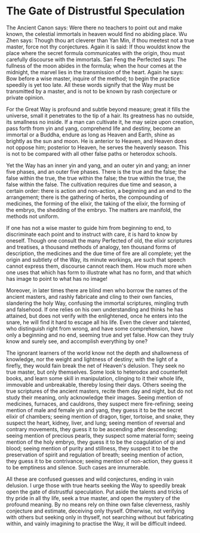 # The Gate of Distrustful Speculation

The Ancient Canon says: Were there no teachers to point out and make known, the celestial immortals in heaven would find no abiding place. Wu Zhen says: Though thou art cleverer than Yan Min, if thou meetest not a true master, force not thy conjectures. Again it is said: If thou wouldst know the place where the secret formula communicates with the origin, thou must carefully discourse with the immortals. San Feng the Perfected says: The fullness of the moon abides in the formula; when the hour comes at the midnight, the marvel lies in the transmission of the heart. Again he says: Bow before a wise master, inquire of the method; to begin the practice speedily is yet too late. All these words signify that the Way must be transmitted by a master, and is not to be known by rash conjecture or private opinion.

For the Great Way is profound and subtle beyond measure; great it fills the universe, small it penetrates to the tip of a hair. Its greatness has no outside, its smallness no inside. If a man can cultivate it, he may seize upon creation, pass forth from yin and yang, comprehend life and destiny, become an immortal or a Buddha, endure as long as Heaven and Earth, shine as brightly as the sun and moon. He is anterior to Heaven, and Heaven does not oppose him; posterior to Heaven, he serves the heavenly season. This is not to be compared with all other false paths or heterodox schools.

Yet the Way has an inner yin and yang, and an outer yin and yang; an inner five phases, and an outer five phases. There is the true and the false; the false within the true, the true within the false; the true within the true, the false within the false. The cultivation requires due time and season, a certain order: there is action and non-action, a beginning and an end to the arrangement; there is the gathering of herbs, the compounding of medicines, the forming of the elixir, the taking of the elixir, the forming of the embryo, the shedding of the embryo. The matters are manifold, the methods not uniform.

If one has not a wise master to guide him from beginning to end, to discriminate each point and to instruct with care, it is hard to know by oneself. Though one consult the many Perfected of old, the elixir scriptures and treatises, a thousand methods of analogy, ten thousand forms of description, the medicines and the due time of fire are all complete; yet the origin and subtlety of the Way, its minute workings, are such that speech cannot express them, discourse cannot reach them. How much more when one uses that which has form to illustrate what has no form, and that which has image to point to what has no image!

Moreover, in later times there are blind men who borrow the names of the ancient masters, and rashly fabricate and cling to their own fancies, slandering the holy Way, confusing the immortal scriptures, mingling truth and falsehood. If one relies on his own understanding and thinks he has attained, but does not verify with the enlightened, once he enters into the snare, he will find it hard to escape all his life. Even the clever and talented, who distinguish right from wrong, and have some comprehension, have only a beginning and no end, seeming true and yet false. How can they truly know and surely see, and accomplish everything by one?

The ignorant learners of the world know not the depth and shallowness of knowledge, nor the weight and lightness of destiny; with the light of a firefly, they would fain break the net of Heaven's delusion. They seek no true master, but only themselves. Some look to heterodox and counterfeit books, and learn some skill in manipulation, clinging to it their whole life, immovable and unbreakable, thereby losing their days. Others seeing the true scriptures of the ancient masters, recite them day and night, but do not study their meaning, only acknowledge their images. Seeing mention of medicines, furnaces, and cauldrons, they suspect mere fire-refining; seeing mention of male and female yin and yang, they guess it to be the secret elixir of chambers; seeing mention of dragon, tiger, tortoise, and snake, they suspect the heart, kidney, liver, and lung; seeing mention of reversal and contrary movements, they guess it to be ascending after descending; seeing mention of precious pearls, they suspect some material form; seeing mention of the holy embryo, they guess it to be the coagulation of qi and blood; seeing mention of purity and stillness, they suspect it to be the preservation of spirit and regulation of breath; seeing mention of action, they guess it to be contrivance; seeing mention of non-action, they guess it to be emptiness and silence. Such cases are innumerable.

All these are confused guesses and wild conjectures, ending in vain delusion. I urge those with true hearts seeking the Way to speedily break open the gate of distrustful speculation. Put aside the talents and tricks of thy pride in all thy life, seek a true master, and open the mystery of the profound meaning. By no means rely on thine own false cleverness, rashly conjecture and estimate, deceiving only thyself. Otherwise, not verifying with others but seeking only in thyself, not searching without but fabricating within, and vainly imagining to practise the Way, it will be difficult indeed.
